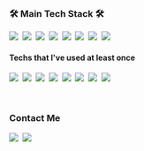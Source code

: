 

<h3 align="left">🛠 Main Tech Stack 🛠</h3>


<p align="left">
  <img src="https://img.shields.io/badge/python-3670A0?style=for-the-badge&logo=python&logoColor=ffdd54"/></a>&nbsp 
  <img src="https://img.shields.io/badge/scikit--learn-%23F7931E.svg?style=for-the-badge&logo=scikit-learn&logoColor=white"/></a>&nbsp 
  <img src="https://img.shields.io/badge/TensorFlow-%23FF6F00.svg?style=for-the-badge&logo=TensorFlow&logoColor=white"/></a>&nbsp 
  <img src="https://img.shields.io/badge/PyTorch-%23EE4C2C.svg?style=for-the-badge&logo=PyTorch&logoColor=white"/></a>&nbsp 
  <img src="https://img.shields.io/badge/flask-%23000.svg?style=for-the-badge&logo=flask&logoColor=white"/></a>&nbsp 
  <img src="https://img.shields.io/badge/r-%23276DC3.svg?style=for-the-badge&logo=r&logoColor=white"/></a>&nbsp 
  <img src="https://img.shields.io/badge/Ubuntu-E95420?style=for-the-badge&logo=ubuntu&logoColor=white"/></a>&nbsp 
  <img src="https://img.shields.io/badge/mysql-4479A1.svg?style=for-the-badge&logo=mysql&logoColor=white"/></a>&nbsp 
 </p>

 <h4 align="left">Techs that I've used at least once</h4>
 <p align="left">
  <img src="https://img.shields.io/badge/Oracle-F80000?style=for-the-badge&logo=oracle&logoColor=white"/></a>&nbsp 
  <img src="https://img.shields.io/badge/Android-3DDC84?style=for-the-badge&logo=android&logoColor=white"/></a>&nbsp 
  <img src="https://img.shields.io/badge/javascript-%23323330.svg?style=for-the-badge&logo=javascript&logoColor=%23F7DF1E"/></a>&nbsp 
  <img src="https://img.shields.io/badge/html5-%23E34F26.svg?style=for-the-badge&logo=html5&logoColor=white"/></a>&nbsp 
  <img src="https://img.shields.io/badge/c-%2300599C.svg?style=for-the-badge&logo=c&logoColor=white"/></a>&nbsp
  <img src="https://img.shields.io/badge/c++-%2300599C.svg?style=for-the-badge&logo=c%2B%2B&logoColor=white"/></a>&nbsp
  <img src="https://img.shields.io/badge/java-%23ED8B00.svg?style=for-the-badge&logo=openjdk&logoColor=white"/></a>&nbsp
  <img src="https://img.shields.io/badge/r-%23276DC3.svg?style=for-the-badge&logo=r&logoColor=white"/></a>&nbsp
</p>

<br>

<h3 align="left"> Contact Me </h3>
<p align="left">
  <a href="https://dlarhkd1211.tistory.com/"><img src="https://img.shields.io/badge/Tech%20Blog-11B48A?style=flat-square&logo=Vimeo&logoColor=white&link=https://dlarhkd1211.tistory.com/"/></a>&nbsp
<!--   <a href="https://www.notion.so/dlarhkd1211/Resume-50b74bf6f1a142cea305c5e842be5ef7"><img src="https://img.shields.io/badge/Resume-000000?style=flat-square&logo=Notion&logoColor=white&link=https://www.notion.so/dlarhkd1211/Resume-50b74bf6f1a142cea305c5e842be5ef7"/></a>&nbsp -->
  <a href="mailto:dlarhkd1211@gmail.com"><img src="https://img.shields.io/badge/Gmail-d14836?style=flat-square&logo=Gmail&logoColor=white&link=dlarhkd1211@gmail.com"/></a>
</p>
<br>

<!-- <p align="left">
  <a href="https://hits.seeyoufarm.com"><img src="https://hits.seeyoufarm.com/api/count/incr/badge.svg?url=https%3A%2F%2Fgithub.com%2Fdlarhkd1211&count_bg=%2379C83D&title_bg=%23555555&icon=github.svg&icon_color=%23E7E7E7&title=hits&edge_flat=false"/></a>
</p> -->


